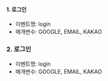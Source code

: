 
#### 1. 로그인
- 이벤트명: login
- 매개변수: GOOGLE, EMAIL, KAKAO

### 2. 로그인
- 이벤트명: login
- 매개변수: GOOGLE, EMAIL, KAKAO
